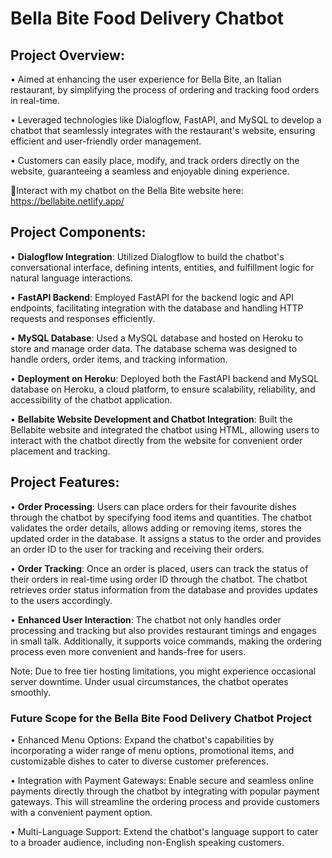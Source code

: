 # Bella Bite Food Delivery Chatbot

## Project Overview:
• Aimed at enhancing the user experience for Bella Bite, an Italian restaurant, by simplifying the process of ordering and tracking food orders in real-time.

• Leveraged technologies like Dialogflow, FastAPI, and MySQL to develop a chatbot that seamlessly integrates with the restaurant's website, ensuring efficient and user-friendly order management.

• Customers can easily place, modify, and track orders directly on the website, guaranteeing a seamless and enjoyable dining experience.


🔗Interact with my chatbot on the Bella Bite website here: https://bellabite.netlify.app/

## Project Components:
•	**Dialogflow Integration**: Utilized Dialogflow to build the chatbot's conversational interface, defining intents, entities, and fulfillment logic for natural language interactions.

•	**FastAPI Backend**: Employed FastAPI for the backend logic and API endpoints, facilitating integration with the database and handling HTTP requests and responses efficiently.

•	**MySQL Database**: Used a MySQL database and hosted on Heroku to store and manage order data. The database schema was designed to handle orders, order items, and tracking information.

•	**Deployment on Heroku**: Deployed both the FastAPI backend and MySQL database on Heroku, a cloud platform, to ensure scalability, reliability, and accessibility of the chatbot application.

•	**Bellabite Website Development and Chatbot Integration**: Built the Bellabite website and integrated the chatbot using HTML, allowing users to interact with the chatbot directly from the website for convenient order placement and tracking.

## Project Features:
•	**Order Processing**: Users can place orders for their favourite dishes through the chatbot by specifying food items and quantities. The chatbot validates the order details, allows adding or removing items, stores the updated order in the database. It assigns a status to the order and provides an order ID to the user for tracking and receiving their orders.

•	**Order Tracking**: Once an order is placed, users can track the status of their orders in real-time using order ID through the chatbot. The chatbot retrieves order status information from the database and provides updates to the users accordingly.

•	**Enhanced User Interaction**: The chatbot not only handles order processing and tracking but also provides restaurant timings and engages in small talk. Additionally, it supports voice commands, making the ordering process even more convenient and hands-free for users.


Note: Due to free tier hosting limitations, you might experience occasional server downtime. Under usual circumstances, the chatbot operates smoothly.

### Future Scope for the Bella Bite Food Delivery Chatbot Project
•	Enhanced Menu Options: Expand the chatbot's capabilities by incorporating a wider range of menu options, promotional items, and customizable dishes to cater to diverse customer preferences.

•	Integration with Payment Gateways: Enable secure and seamless online payments directly through the chatbot by integrating with popular payment gateways. This will streamline the ordering process and provide customers with a convenient payment option.

•	Multi-Language Support: Extend the chatbot's language support to cater to a broader audience, including non-English speaking customers.
